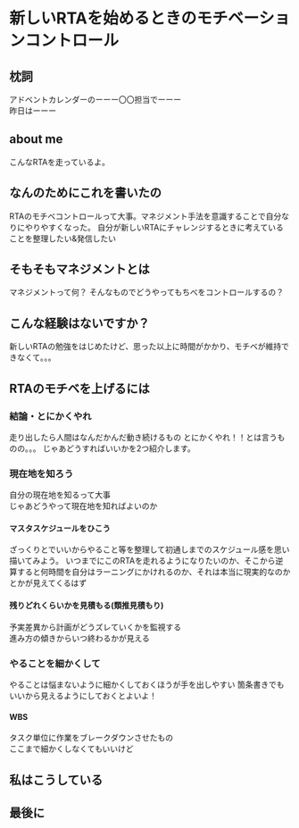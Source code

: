 
# 新しいRTAを始めるときのモチベーションコントロール

## 枕詞

アドベントカレンダーのーーー〇〇担当でーーー  
昨日はーーー

## about me

こんなRTAを走っているよ。

## なんのためにこれを書いたの

RTAのモチベコントロールって大事。マネジメント手法を意識することで自分なりにやりやすくなった。
自分が新しいRTAにチャレンジするときに考えていることを整理したい&発信したい

## そもそもマネジメントとは

マネジメントって何？
そんなものでどうやってもちべをコントロールするの？

## こんな経験はないですか？

新しいRTAの勉強をはじめたけど、思った以上に時間がかかり、モチベが維持できなくて。。。

## RTAのモチベを上げるには

### 結論・とにかくやれ

走り出したら人間はなんだかんだ動き続けるもの
とにかくやれ！！とは言うものの。。。
じゃあどうすればいいかを2つ紹介します。

### 現在地を知ろう

自分の現在地を知るって大事  
じゃあどうやって現在地を知ればよいのか

#### マスタスケジュールをひこう

ざっくりとでいいからやること等を整理して初通しまでのスケジュール感を思い描いてみよう。
いつまでにこのRTAを走れるようになりたいのか、そこから逆算すると何時間を自分はラーニングにかけれるのか、それは本当に現実的なのかとかが見えてくるはず

#### 残りどれくらいかを見積もる(類推見積もり)

予実差異から計画がどうズレていくかを監視する  
進み方の傾きからいつ終わるかが見える

### やることを細かくして

やることは悩まないように細かくしておくほうが手を出しやすい
箇条書きでもいいから見えるようにしておくとよいよ！

#### WBS

タスク単位に作業をブレークダウンさせたもの  
ここまで細かくしなくてもいいけど

## 私はこうしている

## 最後に

